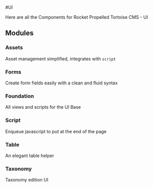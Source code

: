 #UI

Here are all the Components for Rocket Propelled Tortoise CMS - UI

## Modules

### Assets
Asset management simplified, integrates with `script`

### Forms
Create form fields easily with a clean and fluid syntax

### Foundation
All views and scripts for the UI Base

### Script
Enqueue javascript to put at the end of the page

### Table
An elegant table helper

### Taxonomy
Taxonomy edition UI
